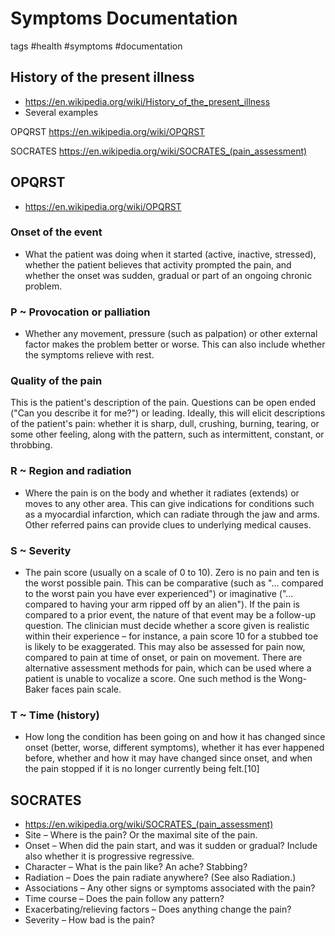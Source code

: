 # Symptoms Documentation

tags #health #symptoms #documentation


## History of the present illness

* https://en.wikipedia.org/wiki/History_of_the_present_illness
* Several examples

OPQRST
https://en.wikipedia.org/wiki/OPQRST

SOCRATES
https://en.wikipedia.org/wiki/SOCRATES_(pain_assessment)


## OPQRST

* https://en.wikipedia.org/wiki/OPQRST

### Onset of the event

* What the patient was doing when it started (active, inactive, stressed), whether the patient believes that activity prompted the pain, and whether the onset was sudden, gradual or part of an ongoing chronic problem.

### P ~ Provocation or palliation

* Whether any movement, pressure (such as palpation) or other external factor makes the problem better or worse. This can also include whether the symptoms relieve with rest.

### Quality of the pain
This is the patient's description of the pain. Questions can be open ended ("Can you describe it for me?") or leading. Ideally, this will elicit descriptions of the patient's pain: whether it is sharp, dull, crushing, burning, tearing, or some other feeling, along with the pattern, such as intermittent, constant, or throbbing.


### R ~ Region and radiation
* Where the pain is on the body and whether it radiates (extends) or moves to any other area. This can give indications for conditions such as a myocardial infarction, which can radiate through the jaw and arms. Other referred pains can provide clues to underlying medical causes.

### S ~ Severity
* The pain score (usually on a scale of 0 to 10). Zero is no pain and ten is the worst possible pain. This can be comparative (such as "... compared to the worst pain you have ever experienced") or imaginative ("... compared to having your arm ripped off by an alien"). If the pain is compared to a prior event, the nature of that event may be a follow-up question. The clinician must decide whether a score given is realistic within their experience – for instance, a pain score 10 for a stubbed toe is likely to be exaggerated. This may also be assessed for pain now, compared to pain at time of onset, or pain on movement. There are alternative assessment methods for pain, which can be used where a patient is unable to vocalize a score. One such method is the Wong-Baker faces pain scale.

### T ~ Time (history)

* How long the condition has been going on and how it has changed since onset (better, worse, different symptoms), whether it has ever happened before, whether and how it may have changed since onset, and when the pain stopped if it is no longer currently being felt.[10]


## SOCRATES

* https://en.wikipedia.org/wiki/SOCRATES_(pain_assessment)
* Site – Where is the pain? Or the maximal site of the pain.
* Onset – When did the pain start, and was it sudden or gradual? Include also whether it is progressive regressive.
* Character – What is the pain like? An ache? Stabbing?
* Radiation – Does the pain radiate anywhere? (See also Radiation.)
* Associations – Any other signs or symptoms associated with the pain?
* Time course – Does the pain follow any pattern?
* Exacerbating/relieving factors – Does anything change the pain?
* Severity – How bad is the pain?
